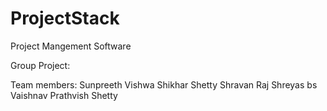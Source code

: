 # ProjectStack
Project Mangement Software

Group Project:

Team members:
    Sunpreeth Vishwa
    Shikhar Shetty
    Shravan Raj 
    Shreyas bs
    Vaishnav
    Prathvish Shetty


